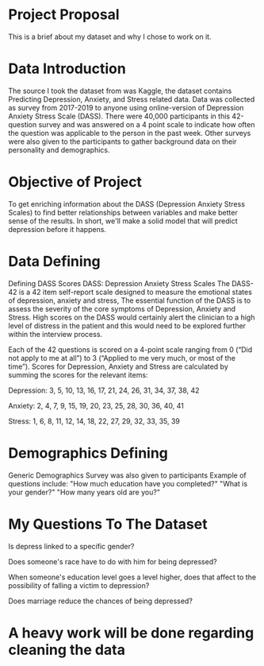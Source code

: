 # Project Proposal
This is a brief about my dataset and why I chose to work on it. 

# Data Introduction
The source I took the dataset from was Kaggle, the dataset contains Predicting Depression, Anxiety, and Stress related data.
Data was collected as survey from 2017-2019 to anyone using online-version of Depression Anxiety Stress Scale (DASS). There were 40,000 participants in this 42-question survey and was answered on a 4 point scale to indicate how often the question was applicable to the person in the past week. Other surveys were also given to the participants to gather background data on their personality and demographics.

# Objective of Project
To get enriching information about the DASS (Depression Anxiety Stress Scales) to find better relationships between variables and make better sense of the results. In short, we'll make a solid model that will predict depression before it happens.

# Data Defining
Defining DASS Scores
DASS: Depression Anxiety Stress Scales The DASS-42 is a 42 item self-report scale designed to measure the emotional states of depression, anxiety and stress, The essential function of the DASS is to assess the severity of the core symptoms of Depression, Anxiety and Stress.
High scores on the DASS would certainly alert the clinician to a high level of distress in the patient and this would need to be explored further within the interview process.

Each of the 42 questions is scored on a 4-point scale ranging from 0 (“Did not apply to me at all”) to 3 (“Applied to me very much, or most of the time”). Scores for Depression, Anxiety and Stress are calculated by summing the scores for the relevant items:

Depression: 3, 5, 10, 13, 16, 17, 21, 24, 26, 31, 34, 37, 38, 42

Anxiety: 2, 4, 7, 9, 15, 19, 20, 23, 25, 28, 30, 36, 40, 41

Stress: 1, 6, 8, 11, 12, 14, 18, 22, 27, 29, 32, 33, 35, 39

# Demographics Defining
Generic Demographics Survey was also given to participants Example of questions include:
"How much education have you completed?"
"What is your gender?"
"How many years old are you?"

# My Questions To The Dataset
Is depress linked to a specific gender?

Does someone's race have to do with him for being depressed?

When someone's education level goes a level higher, does that affect to the possibility of falling a victim to depression?

Does marriage reduce the chances of being depressed?

# A heavy work will be done regarding cleaning the data
